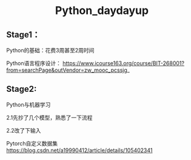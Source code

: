  <h1 align="middle">Python_daydayup</h1>

## Stage1：

Python的基础：花费3周甚至2周时间

Python语言程序设计：
https://www.icourse163.org/course/BIT-268001?from=searchPage&outVendor=zw_mooc_pcssjg_

## Stage2:

Python与机器学习

2.1先抄了几个模型，熟悉了一下流程

2.2改了下输入

Pytorch自定义数据集
https://blog.csdn.net/a19990412/article/details/105402341
